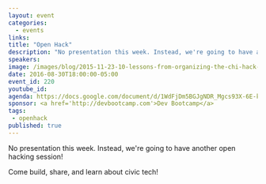 ```yaml
---
layout: event
categories: 
  - events
links:
title: "Open Hack"
description: "No presentation this week. Instead, we're going to have another open hacking session! Come build, share, and learn about civic tech!"
speakers:
image: /images/blog/2015-11-23-10-lessons-from-organizing-the-chi-hack-night/img8.jpg
date: 2016-08-30T18:00:00-05:00
event_id: 220
youtube_id: 
agenda: https://docs.google.com/document/d/1WdFjDm5BGJgNDR_Mgcs93X-6E-k9pbx1pkOTk3oFV84/edit#
sponsor: <a href='http://devbootcamp.com'>Dev Bootcamp</a>
tags: 
 - openhack
published: true
---
```


No presentation this week. Instead, we're going to have another open hacking session!

Come build, share, and learn about civic tech!